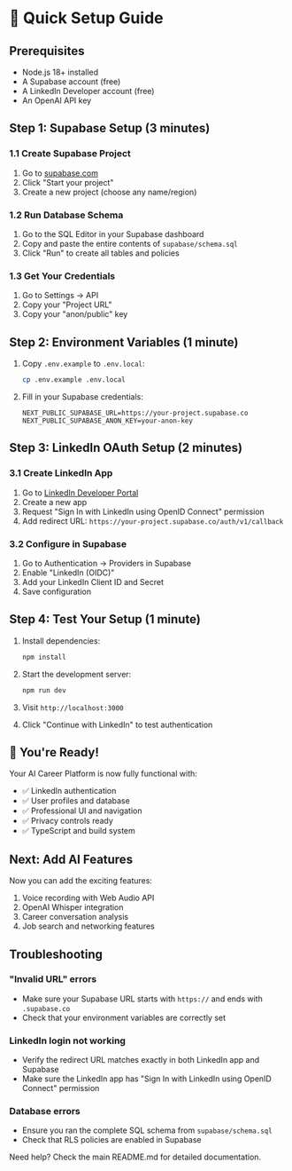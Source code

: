 # 🚀 Quick Setup Guide

## Prerequisites
- Node.js 18+ installed
- A Supabase account (free)
- A LinkedIn Developer account (free)
- An OpenAI API key

## Step 1: Supabase Setup (3 minutes)

### 1.1 Create Supabase Project
1. Go to [supabase.com](https://supabase.com)
2. Click "Start your project"
3. Create a new project (choose any name/region)

### 1.2 Run Database Schema
1. Go to the SQL Editor in your Supabase dashboard
2. Copy and paste the entire contents of `supabase/schema.sql`
3. Click "Run" to create all tables and policies

### 1.3 Get Your Credentials
1. Go to Settings → API
2. Copy your "Project URL" 
3. Copy your "anon/public" key

## Step 2: Environment Variables (1 minute)

1. Copy `.env.example` to `.env.local`:
   ```bash
   cp .env.example .env.local
   ```

2. Fill in your Supabase credentials:
   ```env
   NEXT_PUBLIC_SUPABASE_URL=https://your-project.supabase.co
   NEXT_PUBLIC_SUPABASE_ANON_KEY=your-anon-key
   ```

## Step 3: LinkedIn OAuth Setup (2 minutes)

### 3.1 Create LinkedIn App
1. Go to [LinkedIn Developer Portal](https://www.linkedin.com/developers/)
2. Create a new app
3. Request "Sign In with LinkedIn using OpenID Connect" permission
4. Add redirect URL: `https://your-project.supabase.co/auth/v1/callback`

### 3.2 Configure in Supabase
1. Go to Authentication → Providers in Supabase
2. Enable "LinkedIn (OIDC)"
3. Add your LinkedIn Client ID and Secret
4. Save configuration

## Step 4: Test Your Setup (1 minute)

1. Install dependencies:
   ```bash
   npm install
   ```

2. Start the development server:
   ```bash
   npm run dev
   ```

3. Visit `http://localhost:3000`
4. Click "Continue with LinkedIn" to test authentication

## 🎉 You're Ready!

Your AI Career Platform is now fully functional with:
- ✅ LinkedIn authentication
- ✅ User profiles and database
- ✅ Professional UI and navigation
- ✅ Privacy controls ready
- ✅ TypeScript and build system

## Next: Add AI Features

Now you can add the exciting features:
1. Voice recording with Web Audio API
2. OpenAI Whisper integration
3. Career conversation analysis
4. Job search and networking features

## Troubleshooting

### "Invalid URL" errors
- Make sure your Supabase URL starts with `https://` and ends with `.supabase.co`
- Check that your environment variables are correctly set

### LinkedIn login not working
- Verify the redirect URL matches exactly in both LinkedIn app and Supabase
- Make sure the LinkedIn app has "Sign In with LinkedIn using OpenID Connect" permission

### Database errors
- Ensure you ran the complete SQL schema from `supabase/schema.sql`
- Check that RLS policies are enabled in Supabase

Need help? Check the main README.md for detailed documentation.